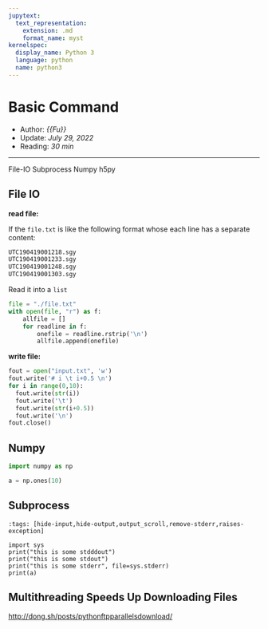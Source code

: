 ```yaml
---
jupytext:
  text_representation:
    extension: .md
    format_name: myst
kernelspec:
  display_name: Python 3
  language: python
  name: python3
---
```


# Basic Command

- Author: *{{Fu}}*
- Update: *July 29, 2022*
- Reading: *30 min*

---


File-IO Subprocess Numpy h5py 


## File IO

**read file:**


If the `file.txt` is like the following format whose each line has a separate content:

```bash
UTC190419001218.sgy
UTC190419001233.sgy
UTC190419001248.sgy
UTC190419001303.sgy
```

Read it into a `list`

```python
file = "./file.txt"
with open(file, "r") as f:
    allfile = []
    for readline in f:
        onefile = readline.rstrip('\n')
        allfile.append(onefile)
```

**write file:**

```python
fout = open("input.txt", 'w') 
fout.write('# i \t i+0.5 \n')
for i in range(0,10):
  fout.write(str(i)) 
  fout.write('\t')
  fout.write(str(i+0.5)) 
  fout.write('\n')
fout.close()
```

## Numpy

```python
import numpy as np

a = np.ones(10)
```


## Subprocess


```{code-cell} ipython3
:tags: [hide-input,hide-output,output_scroll,remove-stderr,raises-exception]

import sys
print("this is some stdddout")
print("this is some stdout")
print("this is some stderr", file=sys.stderr)
print(a)
```

## Multithreading Speeds Up Downloading Files

http://dong.sh/posts/pythonftpparallelsdownload/

